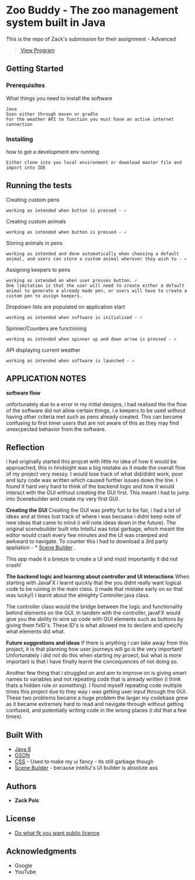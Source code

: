# Zoo Buddy - The zoo management system built in Java

This is the repo of Zack's submission for their assignment - Advanced 

<blockquote class="imgur-embed-pub" lang="en" data-id="EyF8lR1"><a href="//imgur.com/EyF8lR1">View Program</a></blockquote>

## Getting Started

### Prerequisites

What things you need to install the software

```
Java
Gson either through maven or gradle
For the weather API to function you must have an active internet connection
```

### Installing

how to get a development env running

```
Either clone into you local environment or download master file and import into IDE
```

## Running the tests

Creating custom pens
```
working as intended when button is pressed - ✓
```
Creating custom animals
```
working as intended when button is pressed - ✓
```

Storing animals in pens
```
working as intended and done automatically when choosing a default animal, and users can store a custom animal wherever they wish to - ✓
```

Assigning keepers to pens
```
working as intended an when user presses button. ✓
One limitation is that the user will need to create either a default animal to generate a already made pen, or users will have to create a custom pen to assign keepers.
```

Dropdown lists are populated on application start
```
working as intended when software is initialised - ✓
```

Spinner/Counters are functioning
```
working as intended when spinner up and down arrow is pressed - ✓
```

API displaying current weather
```
working as intended when software is launched - ✓
```

## APPLICATION NOTES

**software flow**

unfortunately due to a error in my initial designs, i had realised the the flow of the software did not allow certain things, i.e keepers to be used without having other criteria met such as pens already created. This can become confusing to first timer users that are not aware of this as they may find unexcpected behavior from the software.

## Reflection

i had originally started this projcet with little no idea of how it would be approached, this in hindsight was a big mistake as it made the overall flow of my project very messy. I would lose track of what did/didnt work, poor and lazy code was written which caused further issues down the line. I found it hard very hard to think of the backend logic and how it would interact with the GUI without creating the GUI first. This meant i had to jump into Scenebuilder and create my very first GUI.

**Creating the GUI**
Creating the GUI was pretty fun to be fair, i had a lot of ideas and at times lost track of where i was becuase i didnt keep note of new ideas that came to mind (i will note ideas down in the future). The original scenebuilder built into IntelliJ was total garbage, which meant the editor would crash every few minutes and the UI was cramped and awkward to navigate. To counter this i had to download a 3rd party appliation - * [Scene Builder](https://gluonhq.com/products/scene-builder/) .

This app made it a breeze to create a UI and most importantly it did not crash!

**The backend logic and learning about controller and UI interactions**
When starting with JavaFX i learnt quickly that the you didnt really want logical code to be ruining in the main class. (i made that mistake early on so that was lucky!) I learnt about the almighty Controller.java class.

The controller class would the bridge between the logic and functionality behind elements on the GUI. In tandem with the controller, javaFX would give you the ability to wire up code with GUI elements such as buttons by giving them fxID's. These ID's is what allowed me to declare and speicify what elements did what.

**Future suggestions and ideas**
If there is anything i can take away from this project, it is that planning how user journeys will go is the very important!
Unfortunately i did not do this when starting my proect, but what is more important is that i have finally learnt the concequences of not doing so.

Another few thing that i struggled on and aim to improve on is giving smart names to variables and not repeating code that is already written (i think thats a hidden rule or something). I found myself repeating code multiple times this project due to they way i was getting user input through the GUI. These two problems became a huge problem the larger my codebase grew as it became extremely hard to read and navigate through without getting confused, and potentially writing code in the wrong places (i did that a few times).

## Built With

* [Java 8](http://www.oracle.com/technetwork/java/javase/downloads/jdk8-downloads-2133151.html)
* [GSON](https://github.com/google/gson)
* [CSS](https://en.wikipedia.org/wiki/Cascading_Style_Sheets) - Used to make my ui fancy - its still garbage though
* [Scene Builder](https://gluonhq.com/products/scene-builder/) - because intelliJ's UI builder is absolute ass

## Authors

* **Zack Polc**

## License

* [Do what fk you want public licence](http://www.wtfpl.net/)

## Acknowledgments

* Google
* YouTube

